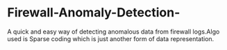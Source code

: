 # Firewall-Anomaly-Detection-
A quick and easy way of detecting anomalous data from firewall logs.Algo used is Sparse coding which is just another form of data representation.
